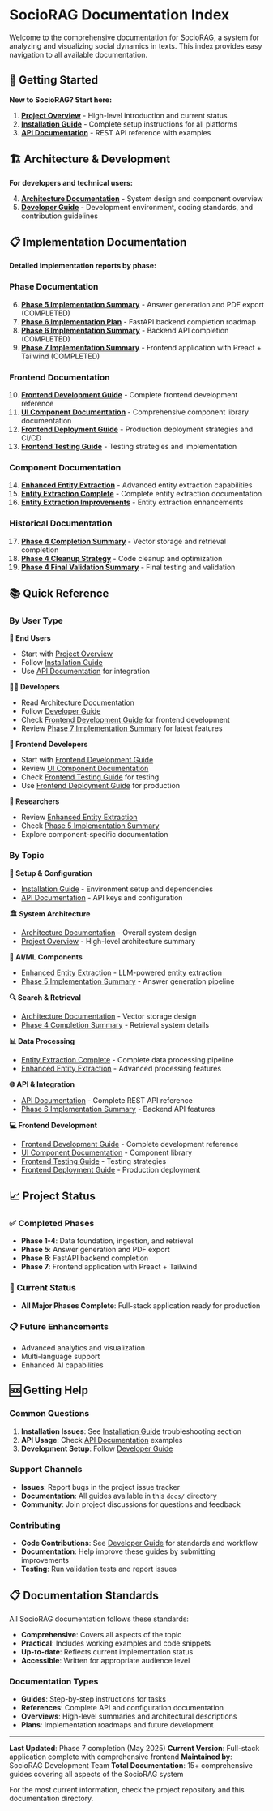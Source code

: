 # SocioRAG Documentation Index

Welcome to the comprehensive documentation for SocioRAG, a system for analyzing and visualizing social dynamics in texts. This index provides easy navigation to all available documentation.

## 📖 Getting Started

**New to SocioRAG? Start here:**

1. **[Project Overview](./project_overview.md)** - High-level introduction and current status
2. **[Installation Guide](./installation_guide.md)** - Complete setup instructions for all platforms
3. **[API Documentation](./api_documentation.md)** - REST API reference with examples

## 🏗️ Architecture & Development

**For developers and technical users:**

4. **[Architecture Documentation](./architecture_documentation.md)** - System design and component overview
5. **[Developer Guide](./developer_guide.md)** - Development environment, coding standards, and contribution guidelines

## 📋 Implementation Documentation

**Detailed implementation reports by phase:**

### Phase Documentation
6. **[Phase 5 Implementation Summary](./phase5_implementation_summary.md)** - Answer generation and PDF export (COMPLETED)
7. **[Phase 6 Implementation Plan](./phase6_implementation_plan.md)** - FastAPI backend completion roadmap
8. **[Phase 6 Implementation Summary](./phase6_implementation_summary.md)** - Backend API completion (COMPLETED)
9. **[Phase 7 Implementation Summary](./phase7_implementation_summary.md)** - Frontend application with Preact + Tailwind (COMPLETED)

### Frontend Documentation
10. **[Frontend Development Guide](./frontend_development_guide.md)** - Complete frontend development reference
11. **[UI Component Documentation](./ui_component_documentation.md)** - Comprehensive component library documentation
12. **[Frontend Deployment Guide](./frontend_deployment_guide.md)** - Production deployment strategies and CI/CD
13. **[Frontend Testing Guide](./frontend_testing_guide.md)** - Testing strategies and implementation

### Component Documentation
14. **[Enhanced Entity Extraction](./enhanced_entity_extraction.md)** - Advanced entity extraction capabilities
15. **[Entity Extraction Complete](./entity_extraction_complete.md)** - Complete entity extraction documentation
16. **[Entity Extraction Improvements](./entity_extraction_improvements.md)** - Entity extraction enhancements

### Historical Documentation
17. **[Phase 4 Completion Summary](./phase4_completion_summary.md)** - Vector storage and retrieval completion
18. **[Phase 4 Cleanup Strategy](./phase4_cleanup_strategy.md)** - Code cleanup and optimization
19. **[Phase 4 Final Validation Summary](./phase4_final_validation_summary.md)** - Final testing and validation

## 📚 Quick Reference

### By User Type

**👤 End Users**
- Start with [Project Overview](./project_overview.md)
- Follow [Installation Guide](./installation_guide.md)
- Use [API Documentation](./api_documentation.md) for integration

**👨‍💻 Developers**
- Read [Architecture Documentation](./architecture_documentation.md)
- Follow [Developer Guide](./developer_guide.md)
- Check [Frontend Development Guide](./frontend_development_guide.md) for frontend development
- Review [Phase 7 Implementation Summary](./phase7_implementation_summary.md) for latest features

**🎨 Frontend Developers**
- Start with [Frontend Development Guide](./frontend_development_guide.md)
- Review [UI Component Documentation](./ui_component_documentation.md)
- Check [Frontend Testing Guide](./frontend_testing_guide.md) for testing
- Use [Frontend Deployment Guide](./frontend_deployment_guide.md) for production

**🔬 Researchers**
- Review [Enhanced Entity Extraction](./enhanced_entity_extraction.md)
- Check [Phase 5 Implementation Summary](./phase5_implementation_summary.md)
- Explore component-specific documentation

### By Topic

**🔧 Setup & Configuration**
- [Installation Guide](./installation_guide.md) - Environment setup and dependencies
- [API Documentation](./api_documentation.md) - API keys and configuration

**🏛️ System Architecture**
- [Architecture Documentation](./architecture_documentation.md) - Overall system design
- [Project Overview](./project_overview.md) - High-level architecture summary

**🤖 AI/ML Components**
- [Enhanced Entity Extraction](./enhanced_entity_extraction.md) - LLM-powered entity extraction
- [Phase 5 Implementation Summary](./phase5_implementation_summary.md) - Answer generation pipeline

**🔍 Search & Retrieval**
- [Architecture Documentation](./architecture_documentation.md) - Vector storage design
- [Phase 4 Completion Summary](./phase4_completion_summary.md) - Retrieval system details

**📊 Data Processing**
- [Entity Extraction Complete](./entity_extraction_complete.md) - Complete data processing pipeline
- [Enhanced Entity Extraction](./enhanced_entity_extraction.md) - Advanced processing features

**🌐 API & Integration**
- [API Documentation](./api_documentation.md) - Complete REST API reference
- [Phase 6 Implementation Summary](./phase6_implementation_summary.md) - Backend API features

**💻 Frontend Development**
- [Frontend Development Guide](./frontend_development_guide.md) - Complete development reference
- [UI Component Documentation](./ui_component_documentation.md) - Component library
- [Frontend Testing Guide](./frontend_testing_guide.md) - Testing strategies
- [Frontend Deployment Guide](./frontend_deployment_guide.md) - Production deployment

## 📈 Project Status

### ✅ Completed Phases
- **Phase 1-4**: Data foundation, ingestion, and retrieval
- **Phase 5**: Answer generation and PDF export
- **Phase 6**: FastAPI backend completion
- **Phase 7**: Frontend application with Preact + Tailwind

### 🚧 Current Status
- **All Major Phases Complete**: Full-stack application ready for production

### 📋 Future Enhancements
- Advanced analytics and visualization
- Multi-language support
- Enhanced AI capabilities

## 🆘 Getting Help

### Common Questions
1. **Installation Issues**: See [Installation Guide](./installation_guide.md) troubleshooting section
2. **API Usage**: Check [API Documentation](./api_documentation.md) examples
3. **Development Setup**: Follow [Developer Guide](./developer_guide.md)

### Support Channels
- **Issues**: Report bugs in the project issue tracker
- **Documentation**: All guides available in this `docs/` directory
- **Community**: Join project discussions for questions and feedback

### Contributing
- **Code Contributions**: See [Developer Guide](./developer_guide.md) for standards and workflow
- **Documentation**: Help improve these guides by submitting improvements
- **Testing**: Run validation tests and report issues

## 📋 Documentation Standards

All SocioRAG documentation follows these standards:
- **Comprehensive**: Covers all aspects of the topic
- **Practical**: Includes working examples and code snippets
- **Up-to-date**: Reflects current implementation status
- **Accessible**: Written for appropriate audience level

### Documentation Types
- **Guides**: Step-by-step instructions for tasks
- **References**: Complete API and configuration documentation
- **Overviews**: High-level summaries and architectural descriptions
- **Plans**: Implementation roadmaps and future development

---

**Last Updated**: Phase 7 completion (May 2025)
**Current Version**: Full-stack application complete with comprehensive frontend
**Maintained by**: SocioRAG Development Team
**Total Documentation**: 15+ comprehensive guides covering all aspects of the SocioRAG system

For the most current information, check the project repository and this documentation directory.
